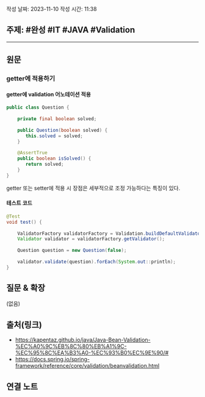 작성 날짜: 2023-11-10
작성 시간: 11:38

## 주제: #완성  #IT #JAVA #Validation 

----
## 원문

### getter에 적용하기

#### getter에 validation 어노테이션 적용

```java
public class Question {  
  
    private final boolean solved;  
  
    public Question(boolean solved) {  
       this.solved = solved;  
    }  
  
    @AssertTrue  
    public boolean isSolved() {  
       return solved;  
    }  
}
```

getter 또는 setter에 적용 시 장점은 세부적으로 조정 가능하다는 특징이 있다. 
#### 테스트 코드

```java
@Test  
void test() {  
  
    ValidatorFactory validatorFactory = Validation.buildDefaultValidatorFactory();  
    Validator validator = validatorFactory.getValidator();  
  
    Question question = new Question(false);  
  
    validator.validate(question).forEach(System.out::println);  
}
```


## 질문 & 확장

(없음)

## 출처(링크)
- https://kapentaz.github.io/java/Java-Bean-Validation-%EC%A0%9C%EB%8C%80%EB%A1%9C-%EC%95%8C%EA%B3%A0-%EC%93%B0%EC%9E%90/#
- https://docs.spring.io/spring-framework/reference/core/validation/beanvalidation.html

## 연결 노트










